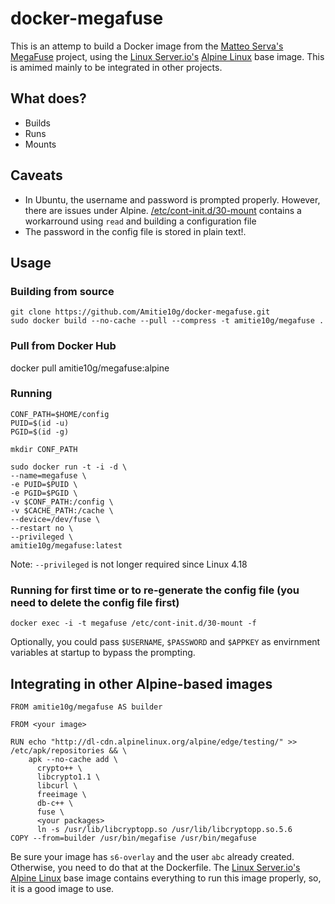 # docker-megafuse
This is an attemp to build a Docker image from the [Matteo Serva's]() [MegaFuse](https://github.com/matteoserva/MegaFuse) project, using the [Linux Server.io's](https://github.com/linuxserver) [Alpine Linux](https://hub.docker.com/r/lsiobase/alpine/) base image. This is amimed mainly to be integrated in other projects.

## What does?
* Builds
* Runs
* Mounts

## Caveats
* In Ubuntu, the username and password is prompted properly. However, there are issues under Alpine. [/etc/cont-init.d/30-mount](https://github.com/Amitie10g/docker-megafuse/blob/master/root/etc/cont-init.d/30-mount) contains a workarround using `read` and building a configuration file 
* The password in the config file is stored in plain text!.

## Usage

### Building from source
```
git clone https://github.com/Amitie10g/docker-megafuse.git
sudo docker build --no-cache --pull --compress -t amitie10g/megafuse .
````

### Pull from Docker Hub
docker pull amitie10g/megafuse:alpine

### Running
```
CONF_PATH=$HOME/config
PUID=$(id -u)
PGID=$(id -g)

mkdir CONF_PATH

sudo docker run -t -i -d \
--name=megafuse \
-e PUID=$PUID \
-e PGID=$PGID \
-v $CONF_PATH:/config \
-v $CACHE_PATH:/cache \
--device=/dev/fuse \
--restart no \
--privileged \
amitie10g/megafuse:latest
```
Note: `--privileged` is not longer required since Linux 4.18

### Running for first time or to re-generate the config file (you need to delete the config file first)
`docker exec -i -t megafuse /etc/cont-init.d/30-mount -f`

Optionally, you could pass `$USERNAME`, `$PASSWORD` and `$APPKEY` as envirnment variables at startup to bypass the prompting.

## Integrating in other Alpine-based images
```
FROM amitie10g/megafuse AS builder

FROM <your image>

RUN echo "http://dl-cdn.alpinelinux.org/alpine/edge/testing/" >> /etc/apk/repositories && \
    apk --no-cache add \
      crypto++ \
      libcrypto1.1 \
      libcurl \
      freeimage \
      db-c++ \
      fuse \
      <your packages>
      ln -s /usr/lib/libcryptopp.so /usr/lib/libcryptopp.so.5.6
COPY --from=builder /usr/bin/megafise /usr/bin/megafuse
```
Be sure your image has `s6-overlay` and the user `abc` already created. Otherwise, you need to do that at the Dockerfile. The [Linux Server.io's](https://github.com/linuxserver) [Alpine Linux](https://hub.docker.com/r/lsiobase/alpine/) base image contains everything to run this image properly, so, it is a good image to use.
